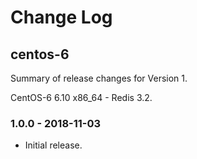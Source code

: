 # Change Log

## centos-6

Summary of release changes for Version 1.

CentOS-6 6.10 x86_64 - Redis 3.2.

### 1.0.0 - 2018-11-03

- Initial release.
